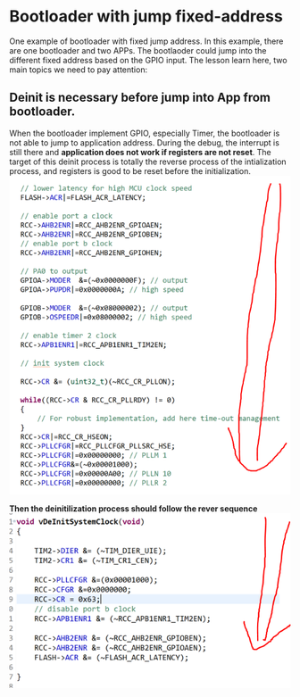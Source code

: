 # Bootloader with jump fixed-address
One example of bootloader with fixed jump address. 
In this example, there are one bootloader and two APPs. 
The bootlaoder could jump into the different fixed address based on the GPIO input. 
The lesson learn here, two main topics we need to pay attention: 

## Deinit is necessary before jump into App from bootloader. 
When the bootloader implement GPIO, especially Timer, the bootloader is not able to jump to application address.
During the debug, the interrupt is still there and **application does not work if registers are not reset**.
The target of this deinit process is totally the reverse process of the intialization process, and registers is good to be reset before the initialization. 
![image](https://github.com/daoyou4000/Bootloader_fixed-address-/blob/main/images/Intialization.PNG)

**Then the deinitilization process should follow the rever sequence**
![image](https://github.com/daoyou4000/Bootloader_fixed-address-/blob/main/images/Deinit.PNG)
